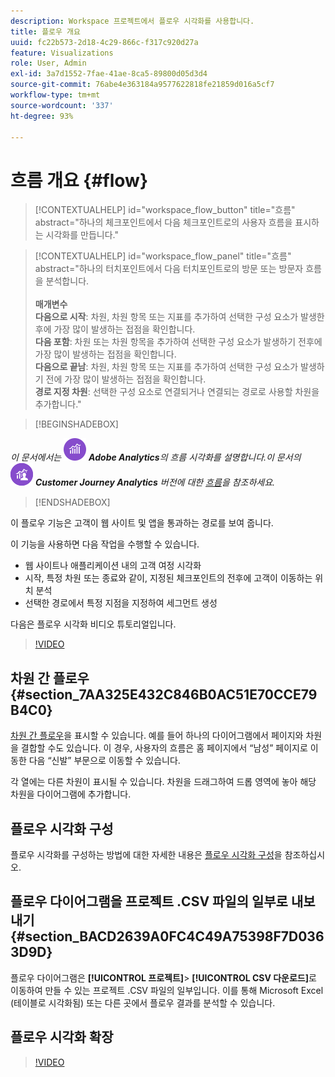 ```yaml
---
description: Workspace 프로젝트에서 플로우 시각화를 사용합니다.
title: 플로우 개요
uuid: fc22b573-2d18-4c29-866c-f317c920d27a
feature: Visualizations
role: User, Admin
exl-id: 3a7d1552-7fae-41ae-8ca5-89800d05d3d4
source-git-commit: 76abe4e363184a9577622818fe21859d016a5cf7
workflow-type: tm+mt
source-wordcount: '337'
ht-degree: 93%

---
```


# 흐름 개요 {#flow}

<!-- markdownlint-disable MD034 -->

>[!CONTEXTUALHELP]
>id="workspace_flow_button"
>title="흐름"
>abstract="하나의 체크포인트에서 다음 체크포인트로의 사용자 흐름을 표시하는 시각화를 만듭니다."

>[!CONTEXTUALHELP]
>id="workspace_flow_panel"
>title="흐름"
>abstract="하나의 터치포인트에서 다음 터치포인트로의 방문 또는 방문자 흐름을 분석합니다.<br/><br/>**매개변수&#x200B;**<br/>**다음으로 시작**: 차원, 차원 항목 또는 지표를 추가하여 선택한 구성 요소가 발생한 후에 가장 많이 발생하는 접점을 확인합니다.<br/>**다음 포함**: 차원 또는 차원 항목을 추가하여 선택한 구성 요소가 발생하기 전후에 가장 많이 발생하는 접점을 확인합니다.<br/>**다음으로 끝남**: 차원, 차원 항목 또는 지표를 추가하여 선택한 구성 요소가 발생하기 전에 가장 많이 발생하는 접점을 확인합니다.<br/>**경로 지정 차원**: 선택한 구성 요소로 연결되거나 연결되는 경로로 사용할 차원을 추가합니다."

<!-- markdownlint-enable MD034 -->


>[!BEGINSHADEBOX]

_이 문서에서는_ ![AdobeAnalytics](/help/assets/icons/AdobeAnalytics.svg) _**Adobe Analytics**&#x200B;의 흐름 시각화를 설명합니다.이 문서의 _<br/>__ ![CustomerJourneyAnalytics](/help/assets/icons/CustomerJourneyAnalytics.svg) _**Customer Journey Analytics** 버전에 대한 [흐름](https://experienceleague.adobe.com/en/docs/analytics-platform/using/cja-workspace/visualizations/flow/flow)을 참조하세요._

>[!ENDSHADEBOX]

이 플로우 기능은 고객이 웹 사이트 및 앱을 통과하는 경로를 보여 줍니다.

이 기능을 사용하면 다음 작업을 수행할 수 있습니다.

* 웹 사이트나 애플리케이션 내의 고객 여정 시각화
* 시작, 특정 차원 또는 종료와 같이, 지정된 체크포인트의 전후에 고객이 이동하는 위치 분석
* 선택한 경로에서 특정 지점을 지정하여 세그먼트 생성

다음은 플로우 시각화 비디오 튜토리얼입니다.

>[!VIDEO](https://video.tv.adobe.com/v/344222/?quality=12)

## 차원 간 플로우 {#section_7AA325E432C846B0AC51E70CCE79B4C0}

[차원 간 플로우](/help/analyze/analysis-workspace/visualizations/c-flow/multi-dimensional-flow.md)을 표시할 수 있습니다. 예를 들어 하나의 다이어그램에서 페이지와 차원을 결합할 수도 있습니다. 이 경우, 사용자의 흐름은 홈 페이지에서 “남성” 페이지로 이동한 다음 “신발” 부문으로 이동할 수 있습니다.

각 열에는 다른 차원이 표시될 수 있습니다. 차원을 드래그하여 드롭 영역에 놓아 해당 차원을 다이어그램에 추가합니다.

## 플로우 시각화 구성

플로우 시각화를 구성하는 방법에 대한 자세한 내용은 [플로우 시각화 구성](/help/analyze/analysis-workspace/visualizations/c-flow/create-flow.md)을 참조하십시오.

## 플로우 다이어그램을 프로젝트 .CSV 파일의 일부로 내보내기 {#section_BACD2639A0FC4C49A75398F7D0363D9D}

플로우 다이어그램은 **[!UICONTROL 프로젝트]**> **[!UICONTROL CSV 다운로드]**&#x200B;로 이동하여 만들 수 있는 프로젝트 .CSV 파일의 일부입니다. 이를 통해 Microsoft Excel (테이블로 시각화됨) 또는 다른 곳에서 플로우 결과를 분석할 수 있습니다.

## 플로우 시각화 확장

>[!VIDEO](https://video.tv.adobe.com/v/24044/?quality=12)
